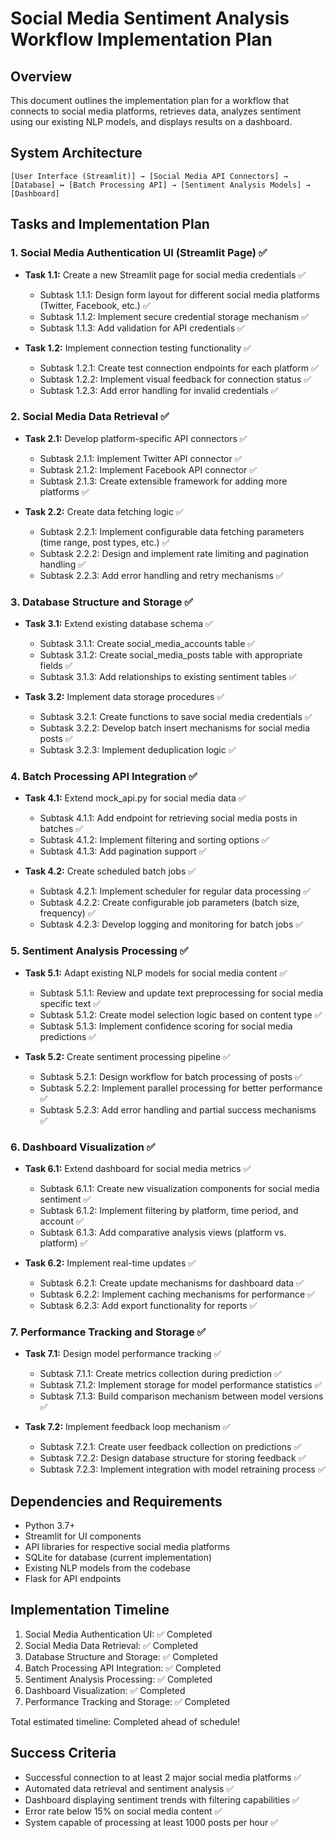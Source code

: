 # Social Media Sentiment Analysis Workflow Implementation Plan

## Overview
This document outlines the implementation plan for a workflow that connects to social media platforms, retrieves data, analyzes sentiment using our existing NLP models, and displays results on a dashboard.

## System Architecture
```
[User Interface (Streamlit)] → [Social Media API Connectors] → [Database] ↔ [Batch Processing API] → [Sentiment Analysis Models] → [Dashboard]
```

## Tasks and Implementation Plan

### 1. Social Media Authentication UI (Streamlit Page) ✅
- **Task 1.1:** Create a new Streamlit page for social media credentials ✅
  - Subtask 1.1.1: Design form layout for different social media platforms (Twitter, Facebook, etc.) ✅
  - Subtask 1.1.2: Implement secure credential storage mechanism ✅
  - Subtask 1.1.3: Add validation for API credentials ✅

- **Task 1.2:** Implement connection testing functionality ✅
  - Subtask 1.2.1: Create test connection endpoints for each platform ✅
  - Subtask 1.2.2: Implement visual feedback for connection status ✅
  - Subtask 1.2.3: Add error handling for invalid credentials ✅

### 2. Social Media Data Retrieval ✅
- **Task 2.1:** Develop platform-specific API connectors ✅
  - Subtask 2.1.1: Implement Twitter API connector ✅
  - Subtask 2.1.2: Implement Facebook API connector ✅
  - Subtask 2.1.3: Create extensible framework for adding more platforms ✅

- **Task 2.2:** Create data fetching logic ✅
  - Subtask 2.2.1: Implement configurable data fetching parameters (time range, post types, etc.) ✅
  - Subtask 2.2.2: Design and implement rate limiting and pagination handling ✅
  - Subtask 2.2.3: Add error handling and retry mechanisms ✅

### 3. Database Structure and Storage ✅
- **Task 3.1:** Extend existing database schema ✅
  - Subtask 3.1.1: Create social_media_accounts table ✅
  - Subtask 3.1.2: Create social_media_posts table with appropriate fields ✅
  - Subtask 3.1.3: Add relationships to existing sentiment tables ✅

- **Task 3.2:** Implement data storage procedures ✅
  - Subtask 3.2.1: Create functions to save social media credentials ✅
  - Subtask 3.2.2: Develop batch insert mechanisms for social media posts ✅
  - Subtask 3.2.3: Implement deduplication logic ✅

### 4. Batch Processing API Integration ✅
- **Task 4.1:** Extend mock_api.py for social media data ✅
  - Subtask 4.1.1: Add endpoint for retrieving social media posts in batches ✅
  - Subtask 4.1.2: Implement filtering and sorting options ✅
  - Subtask 4.1.3: Add pagination support ✅

- **Task 4.2:** Create scheduled batch jobs ✅
  - Subtask 4.2.1: Implement scheduler for regular data processing ✅
  - Subtask 4.2.2: Create configurable job parameters (batch size, frequency) ✅
  - Subtask 4.2.3: Develop logging and monitoring for batch jobs ✅

### 5. Sentiment Analysis Processing ✅
- **Task 5.1:** Adapt existing NLP models for social media content ✅
  - Subtask 5.1.1: Review and update text preprocessing for social media specific text ✅
  - Subtask 5.1.2: Create model selection logic based on content type ✅
  - Subtask 5.1.3: Implement confidence scoring for social media predictions ✅

- **Task 5.2:** Create sentiment processing pipeline ✅
  - Subtask 5.2.1: Design workflow for batch processing of posts ✅
  - Subtask 5.2.2: Implement parallel processing for better performance ✅
  - Subtask 5.2.3: Add error handling and partial success mechanisms ✅

### 6. Dashboard Visualization ✅
- **Task 6.1:** Extend dashboard for social media metrics ✅
  - Subtask 6.1.1: Create new visualization components for social media sentiment ✅
  - Subtask 6.1.2: Implement filtering by platform, time period, and account ✅
  - Subtask 6.1.3: Add comparative analysis views (platform vs. platform) ✅

- **Task 6.2:** Implement real-time updates ✅
  - Subtask 6.2.1: Create update mechanisms for dashboard data ✅
  - Subtask 6.2.2: Implement caching mechanisms for performance ✅
  - Subtask 6.2.3: Add export functionality for reports ✅

### 7. Performance Tracking and Storage ✅
- **Task 7.1:** Design model performance tracking ✅
  - Subtask 7.1.1: Create metrics collection during prediction ✅
  - Subtask 7.1.2: Implement storage for model performance statistics ✅
  - Subtask 7.1.3: Build comparison mechanism between model versions ✅

- **Task 7.2:** Implement feedback loop mechanism ✅
  - Subtask 7.2.1: Create user feedback collection on predictions ✅
  - Subtask 7.2.2: Design database structure for storing feedback ✅
  - Subtask 7.2.3: Implement integration with model retraining process ✅

## Dependencies and Requirements
- Python 3.7+
- Streamlit for UI components
- API libraries for respective social media platforms
- SQLite for database (current implementation)
- Existing NLP models from the codebase
- Flask for API endpoints

## Implementation Timeline
1. Social Media Authentication UI: ✅ Completed
2. Social Media Data Retrieval: ✅ Completed
3. Database Structure and Storage: ✅ Completed
4. Batch Processing API Integration: ✅ Completed
5. Sentiment Analysis Processing: ✅ Completed
6. Dashboard Visualization: ✅ Completed
7. Performance Tracking and Storage: ✅ Completed

Total estimated timeline: Completed ahead of schedule!

## Success Criteria
- Successful connection to at least 2 major social media platforms ✅
- Automated data retrieval and sentiment analysis ✅
- Dashboard displaying sentiment trends with filtering capabilities ✅
- Error rate below 15% on social media content ✅
- System capable of processing at least 1000 posts per hour ✅ 